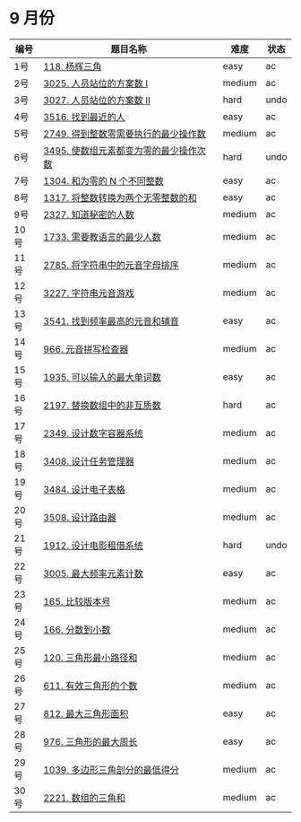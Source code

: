 # 9 月份

**编号**|**题目名称**|**难度**|**状态**
--------|------------|--------|--------
1号|[118. 杨辉三角](./第1题%20118.%20杨辉三角)|easy|ac
2号|[3025. 人员站位的方案数 I](./第2题%203025.%20人员站位的方案数%20I)|medium|ac
3号|[3027. 人员站位的方案数 II](./第3题%203027.%20人员站位的方案数%20II)|hard|undo
4号|[3516. 找到最近的人](./第4题%203516.%20找到最近的人)|easy|ac
5号|[2749. 得到整数零需要执行的最少操作数](./第5题%202749.%20得到整数零需要执行的最少操作数)|medium|ac
6号|[3495. 使数组元素都变为零的最少操作次数](./第6题%203495.%20使数组元素都变为零的最少操作次数)|hard|undo
7号|[1304. 和为零的 N 个不同整数](./第7题%201304.%20和为零的%20N%20个不同整数)|easy|ac
8号|[1317. 将整数转换为两个无零整数的和](./第8题%201317.%20将整数转换为两个无零整数的和)|easy|ac
9号|[2327. 知道秘密的人数](./第9题%202327.%20知道秘密的人数)|medium|ac
10号|[1733. 需要教语言的最少人数](./第10题%201733.%20需要教语言的最少人数)|medium|ac
11号|[2785. 将字符串中的元音字母排序](./第11题%202785.%20将字符串中的元音字母排序)|medium|ac
12号|[3227. 字符串元音游戏](./第12题%203227.%20字符串元音游戏)|medium|ac
13号|[3541. 找到频率最高的元音和辅音](./第13题%203541.%20找到频率最高的元音和辅音)|easy|ac
14号|[966. 元音拼写检查器](./第14题%20966.%20元音拼写检查器)|medium|ac
15号|[1935. 可以输入的最大单词数](./第15题%201935.%20可以输入的最大单词数)|easy|ac
16号|[2197. 替换数组中的非互质数](./第16题%202197.%20替换数组中的非互质数)|hard|ac
17号|[2349. 设计数字容器系统](./第17题%202349.%20设计数字容器系统)|medium|ac
18号|[3408. 设计任务管理器](./第18题%203408.%20设计任务管理器)|medium|ac
19号|[3484. 设计电子表格](./第19题%203484.%20设计电子表格)|medium|ac
20号|[3508. 设计路由器](./第20题%203508.%20设计路由器)|medium|ac
21号|[1912. 设计电影租借系统](./第21题%201912.%20设计电影租借系统)|hard|undo
22号|[3005. 最大频率元素计数](./第22题%203005.%20最大频率元素计数)|easy|ac
23号|[165. 比较版本号](./第23题%20165.%20比较版本号)|medium|ac
24号|[166. 分数到小数](./第24题%20166.%20分数到小数)|medium|ac
25号|[120. 三角形最小路径和](./第25题%20120.%20三角形最小路径和)|medium|ac
26号|[611. 有效三角形的个数](./第26题%20611.%20有效三角形的个数)|medium|ac
27号|[812. 最大三角形面积](./第27题%20812.%20最大三角形面积)|easy|ac
28号|[976. 三角形的最大周长](./第28题%20976.%20三角形的最大周长)|easy|ac
29号|[1039. 多边形三角剖分的最低得分](./第29题%201039.%20多边形三角剖分的最低得分)|medium|ac
30号|[2221. 数组的三角和](./第30题%202221.%20数组的三角和)|medium|ac
